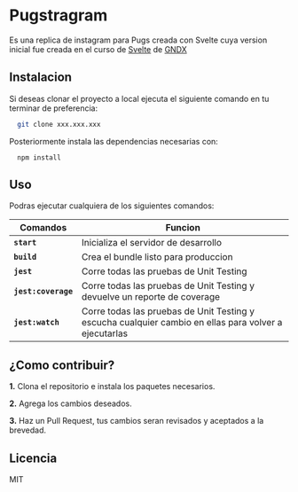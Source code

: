 # **Pugstragram**

Es una replica de instagram para Pugs creada con Svelte cuya version inicial fue creada en el curso de [Svelte](https://platzi.com/cursos/svelte/) de [GNDX](https://github.com/gndx)

## Instalacion

Si deseas clonar el proyecto a local ejecuta el siguiente comando en tu terminar de preferencia: 

```bash
  git clone xxx.xxx.xxx
```

Posteriormente instala las dependencias necesarias con:

```
  npm install
```

## Uso

Podras ejecutar cualquiera de los siguientes comandos:

| Comandos | Funcion                                 |
|----------|-----------------------------------------|
| **`start`**         | Inicializa el servidor de desarrollo    |
| **`build`**         | Crea el bundle listo para produccion    |
| **`jest`**          | Corre todas las pruebas de Unit Testing |
| **`jest:coverage`** | Corre todas las pruebas de Unit Testing y devuelve un reporte de coverage |
| **`jest:watch`**    | Corre todas las pruebas de Unit Testing y escucha cualquier cambio en ellas para volver a ejecutarlas |

## **¿Como contribuir?**

**1.** Clona el repositorio e instala los paquetes necesarios.

**2.** Agrega los cambios deseados.

**3.** Haz un Pull Request, tus cambios seran revisados y aceptados a la brevedad.

## Licencia 

MIT
